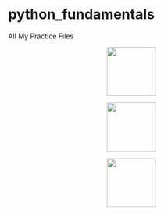 # python_fundamentals
All My Practice Files
<p align="center">
 <img src="https://ibb.co/1fm3JwF" height="100px"></p>
<p align="center">
 <img src="https://ibb.co/b1mvdZQ" height="100px"></p>
<p align="center">
 <img src="https://ibb.co/zPkhdYP" height="100px"></p>
 
 

